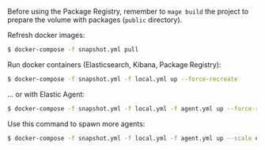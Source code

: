 Before using the Package Registry, remember to `mage build` the project to prepare the volume with packages
(`public` directory).

Refresh docker images:

```bash
$ docker-compose -f snapshot.yml pull
```

Run docker containers (Elasticsearch, Kibana, Package Registry):

```bash
$ docker-compose -f snapshot.yml -f local.yml up --force-recreate
```

... or with Elastic Agent:

```bash
$ docker-compose -f snapshot.yml -f local.yml -f agent.yml up --force-recreate
```

Use this command to spawn more agents:

```bash
$ docker-compose -f snapshot.yml -f local.yml -f agent.yml up --scale elastic-agent=10 --no-recreate -d
```